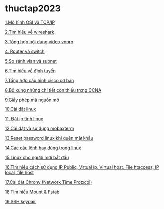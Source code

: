 # thuctap2023
[1.Mô hình OSI và TCP/IP ](https://github.com/thanhquang99/thuctap2023/blob/main/thuctap/OSIvaTCPIP/osivatcpipnew.md)

[2.Tìm hiểu về wireshark](https://github.com/thanhquang99/thuctap2023/blob/main/thuctap/OSIvaTCPIP/wireshark.md)

[3.Tổng hợp nội dung video vnpro ](https://github.com/thanhquang99/thuctap2023/blob/main/thuctap/tim-hieu-dinh-tuyen/videovnpro.md)

[4. Router và switch ](https://github.com/thanhquang99/thuctap2023/blob/main/thuctap/tim-hieu-dinh-tuyen/routervaswitch.md)

[5.So sánh vlan và subnet ](https://github.com/thanhquang99/thuctap2023/blob/main/thuctap/tim-hieu-dinh-tuyen/vlan-and-subnet.md)

[6.Tìm hiểu về định tuyến](https://github.com/thanhquang99/thuctap2023/blob/main/thuctap/tim-hieu-dinh-tuyen/thuat-toan-dinh-tuyen.md)

[7.Tổng hợp cấu hình cisco cơ bản](https://github.com/thanhquang99/thuctap2023/blob/main/thuctap/tim-hieu-dinh-tuyen/tong-hop-cau-hinh-cisco-co-ban.md)

[8.Bổ xung những chi tiết còn thiếu trong CCNA](https://github.com/thanhquang99/thuctap2023/blob/main/thuctap/bo-xung-ccna/boxung.md)

[9.Giấy phép mã nguồn mở](https://github.com/thanhquang99/thuctap2023/blob/main/thuctap/linux/giayphepmanguonmo.md)

[10.Cài đặt linux](https://github.com/thanhquang99/thuctap2023/blob/main/thuctap/linux/caidatlinux.md)

[11. Đặt ip tĩnh linux](https://github.com/thanhquang99/thuctap2023/blob/main/thuctap/linux/iptinh.md)

[12.Cài đặt và sử dụng mobaxterm](https://github.com/thanhquang99/thuctap2023/blob/main/thuctap/linux/mobaxterm.md)

[13.Reset password linux khi quên mật khẩu](https://github.com/thanhquang99/thuctap2023/blob/main/thuctap/linux/reset-password-linux.md)

[14.Các câu lệnh hay dùng trong linux](https://github.com/thanhquang99/thuctap2023/blob/main/thuctap/linux/caulenhhaydung.md)

[15.Linux cho người mới bắt đầu](https://github.com/thanhquang99/thuctap2023/tree/main/thuctap/linuxfundament)

[16.Tìm hiểu cách sử dụng IP Public, Virtual ip, Virtual host, File htaccess, IP local, file host](https://github.com/thanhquang99/thuctap2023/blob/main/thuctap/linux/Timhieuveip.md)

[17.Cài đăt Chrony (Network Time Protocol)](https://github.com/thanhquang99/thuctap2023/blob/main/thuctap/linux/chrony.md)

[18.Tìm hiểu Mount & Fstab](https://github.com/thanhquang99/thuctap2023/blob/main/thuctap/linux/mount.md)

[19.SSH keypair](https://github.com/thanhquang99/thuctap2023/blob/main/thuctap/linux/sshkeypair.md)


[]()

[]()

[]()









